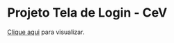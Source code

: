# Projeto Tela de Login - CeV
[Clique aqui](https://abraao-reyys.github.io/projeto-login/) para visualizar.
